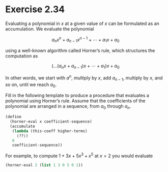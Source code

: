 # Exercise 2.34

Evaluating a polynomial in $x$ at a given value of $x$ can be formulated as an
accumulation. We evaluate the polynomial

$$
a_n x^n  + a_{n-1}x^{n-1} + \cdots + a_1 x + a_0
$$

using a well-known algorithm called Horner’s rule, which structures the
computation as

$$
(\ldots (a_n x + a_{n-1})x + \cdots + a_1)x  + a_0
$$

In other words, we start with $a^n$, multiply by $x$, add $a_{n-1}$, multiply by
$x$, and so on, until we reach $a_0$.

Fill in the following template to produce a procedure that evaluates a
polynomial using Horner’s rule. Assume that the coefficients of the polynomial
are arranged in a sequence, from $a_0$ through $a_n$.

```scheme
(define
  (horner-eval x coefficient-sequence)
  (accumulate
   (lambda (this-coeff higher-terms)
     ⟨??⟩)
   0
   coefficient-sequence))
```

For example, to compute $1+3x+5x^3+x^5$ at $x=2$ you would evaluate

```scheme
(horner-eval 2 (list 1 3 0 5 0 1))
```
